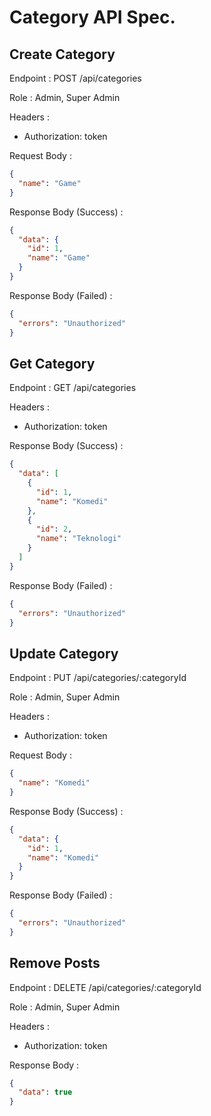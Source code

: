 # Category API Spec.

## Create Category

Endpoint : POST /api/categories

Role : Admin, Super Admin

Headers :

- Authorization: token

Request Body :

```json
{
  "name": "Game"
}
```

Response Body (Success) :

```json
{
  "data": {
    "id": 1,
    "name": "Game"
  }
}
```

Response Body (Failed) :

```json
{
  "errors": "Unauthorized"
}
```

## Get Category

Endpoint : GET /api/categories

Headers :

- Authorization: token

Response Body (Success) :

```json
{
  "data": [
    {
      "id": 1,
      "name": "Komedi"
    },
    {
      "id": 2,
      "name": "Teknologi"
    }
  ]
}
```

Response Body (Failed) :

```json
{
  "errors": "Unauthorized"
}
```

## Update Category

Endpoint : PUT /api/categories/:categoryId

Role : Admin, Super Admin

Headers :

- Authorization: token

Request Body :

```json
{
  "name": "Komedi"
}
```

Response Body (Success) :

```json
{
  "data": {
    "id": 1,
    "name": "Komedi"
  }
}
```

Response Body (Failed) :

```json
{
  "errors": "Unauthorized"
}
```

## Remove Posts

Endpoint : DELETE /api/categories/:categoryId

Role : Admin, Super Admin

Headers :

- Authorization: token

Response Body :

```json
{
  "data": true
}
```
